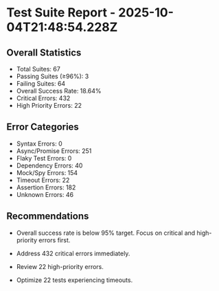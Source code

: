 # Test Suite Report - 2025-10-04T21:48:54.228Z

## Overall Statistics
- Total Suites: 67
- Passing Suites (≥96%): 3
- Failing Suites: 64
- Overall Success Rate: 18.64%
- Critical Errors: 432
- High Priority Errors: 22

## Error Categories
- Syntax Errors: 0
- Async/Promise Errors: 251
- Flaky Test Errors: 0
- Dependency Errors: 40
- Mock/Spy Errors: 154
- Timeout Errors: 22
- Assertion Errors: 182
- Unknown Errors: 46

## Recommendations
- Overall success rate is below 95% target. Focus on critical and high-priority errors first.
- Address 432 critical errors immediately.
- Review 22 high-priority errors.

- Optimize 22 tests experiencing timeouts.